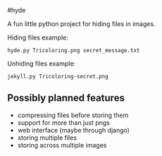 #hyde

A fun little python project for hiding files in images.

Hiding files example:

```
hyde.py Tricoloring.png secret_message.txt
```

Unhiding files example:

```
jekyll.py Tricoloring-secret.png
```

## Possibly planned features
* compressing files before storing them
* support for more than just pngs
* web interface (maybe through django)
* storing multiple files
* storing across multiple images
